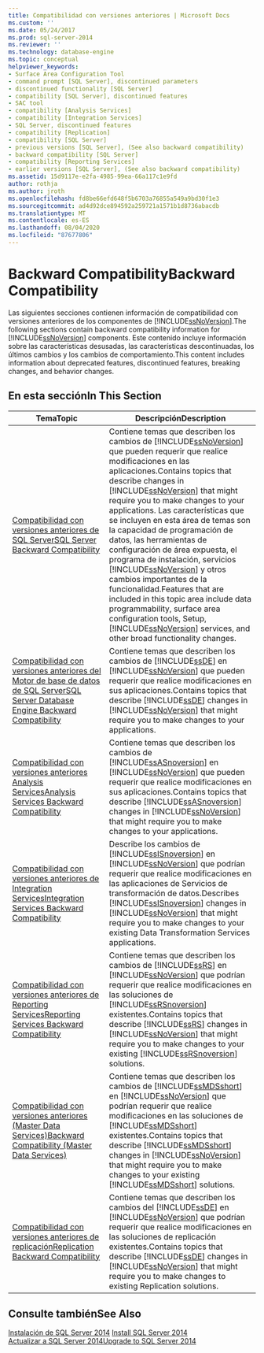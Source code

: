 ```yaml
---
title: Compatibilidad con versiones anteriores | Microsoft Docs
ms.custom: ''
ms.date: 05/24/2017
ms.prod: sql-server-2014
ms.reviewer: ''
ms.technology: database-engine
ms.topic: conceptual
helpviewer_keywords:
- Surface Area Configuration Tool
- command prompt [SQL Server], discontinued parameters
- discontinued functionality [SQL Server]
- compatibility [SQL Server], discontinued features
- SAC tool
- compatibility [Analysis Services]
- compatibility [Integration Services]
- SQL Server, discontinued features
- compatibility [Replication]
- compatibility [SQL Server]
- previous versions [SQL Server], (See also backward compatibility)
- backward compatibility [SQL Server]
- compatibility [Reporting Services]
- earlier versions [SQL Server], (See also backward compatibility)
ms.assetid: 15d9117e-e2fa-4985-99ea-66a117c1e9fd
author: rothja
ms.author: jroth
ms.openlocfilehash: fd8be66efd648f5b6703a76855a549a9bd30f1e3
ms.sourcegitcommit: ad4d92dce894592a259721a1571b1d8736abacdb
ms.translationtype: MT
ms.contentlocale: es-ES
ms.lasthandoff: 08/04/2020
ms.locfileid: "87677806"
---
```

# <a name="backward-compatibility"></a><span data-ttu-id="e1f75-102">Backward Compatibility</span><span class="sxs-lookup"><span data-stu-id="e1f75-102">Backward Compatibility</span></span>
  <span data-ttu-id="e1f75-103">Las siguientes secciones contienen información de compatibilidad con versiones anteriores de los componentes de [!INCLUDE[ssNoVersion](../includes/ssnoversion-md.md)].</span><span class="sxs-lookup"><span data-stu-id="e1f75-103">The following sections contain backward compatibility information for [!INCLUDE[ssNoVersion](../includes/ssnoversion-md.md)] components.</span></span> <span data-ttu-id="e1f75-104">Este contenido incluye información sobre las características desusadas, las características descontinuadas, los últimos cambios y los cambios de comportamiento.</span><span class="sxs-lookup"><span data-stu-id="e1f75-104">This content includes information about deprecated features, discontinued features, breaking changes, and behavior changes.</span></span>  
  
## <a name="in-this-section"></a><span data-ttu-id="e1f75-105">En esta sección</span><span class="sxs-lookup"><span data-stu-id="e1f75-105">In This Section</span></span>  
  
|<span data-ttu-id="e1f75-106">Tema</span><span class="sxs-lookup"><span data-stu-id="e1f75-106">Topic</span></span>|<span data-ttu-id="e1f75-107">Descripción</span><span class="sxs-lookup"><span data-stu-id="e1f75-107">Description</span></span>|  
|-----------|-----------------|  
|[<span data-ttu-id="e1f75-108">Compatibilidad con versiones anteriores de SQL Server</span><span class="sxs-lookup"><span data-stu-id="e1f75-108">SQL Server Backward Compatibility</span></span>](../../2014/getting-started/sql-server-backward-compatibility.md)|<span data-ttu-id="e1f75-109">Contiene temas que describen los cambios de [!INCLUDE[ssNoVersion](../includes/ssnoversion-md.md)] que pueden requerir que realice modificaciones en las aplicaciones.</span><span class="sxs-lookup"><span data-stu-id="e1f75-109">Contains topics that describe changes in [!INCLUDE[ssNoVersion](../includes/ssnoversion-md.md)] that might require you to make changes to your applications.</span></span> <span data-ttu-id="e1f75-110">Las características que se incluyen en esta área de temas son la capacidad de programación de datos, las herramientas de configuración de área expuesta, el programa de instalación, servicios [!INCLUDE[ssNoVersion](../includes/ssnoversion-md.md)] y otros cambios importantes de la funcionalidad.</span><span class="sxs-lookup"><span data-stu-id="e1f75-110">Features that are included in this topic area include data programmability, surface area configuration tools, Setup, [!INCLUDE[ssNoVersion](../includes/ssnoversion-md.md)] services, and other broad functionality changes.</span></span>|  
|[<span data-ttu-id="e1f75-111">Compatibilidad con versiones anteriores del Motor de base de datos de SQL Server</span><span class="sxs-lookup"><span data-stu-id="e1f75-111">SQL Server Database Engine Backward Compatibility</span></span>](../database-engine/sql-server-database-engine-backward-compatibility.md)|<span data-ttu-id="e1f75-112">Contiene temas que describen los cambios de [!INCLUDE[ssDE](../includes/ssde-md.md)] en [!INCLUDE[ssNoVersion](../includes/ssnoversion-md.md)] que pueden requerir que realice modificaciones en sus aplicaciones.</span><span class="sxs-lookup"><span data-stu-id="e1f75-112">Contains topics that describe [!INCLUDE[ssDE](../includes/ssde-md.md)] changes in [!INCLUDE[ssNoVersion](../includes/ssnoversion-md.md)] that might require you to make changes to your applications.</span></span>|  
|[<span data-ttu-id="e1f75-113">Compatibilidad con versiones anteriores Analysis Services</span><span class="sxs-lookup"><span data-stu-id="e1f75-113">Analysis Services Backward Compatibility</span></span>](../../2014/analysis-services/analysis-services-backward-compatibility.md)|<span data-ttu-id="e1f75-114">Contiene temas que describen los cambios de [!INCLUDE[ssASnoversion](../includes/ssasnoversion-md.md)] en [!INCLUDE[ssNoVersion](../includes/ssnoversion-md.md)] que pueden requerir que realice modificaciones en sus aplicaciones.</span><span class="sxs-lookup"><span data-stu-id="e1f75-114">Contains topics that describe [!INCLUDE[ssASnoversion](../includes/ssasnoversion-md.md)] changes in [!INCLUDE[ssNoVersion](../includes/ssnoversion-md.md)] that might require you to make changes to your applications.</span></span>|  
|[<span data-ttu-id="e1f75-115">Compatibilidad con versiones anteriores de Integration Services</span><span class="sxs-lookup"><span data-stu-id="e1f75-115">Integration Services Backward Compatibility</span></span>](../integration-services/integration-services-backward-compatibility.md)|<span data-ttu-id="e1f75-116">Describe los cambios de [!INCLUDE[ssISnoversion](../includes/ssisnoversion-md.md)] en [!INCLUDE[ssNoVersion](../includes/ssnoversion-md.md)] que podrían requerir que realice modificaciones en las aplicaciones de Servicios de transformación de datos.</span><span class="sxs-lookup"><span data-stu-id="e1f75-116">Describes [!INCLUDE[ssISnoversion](../includes/ssisnoversion-md.md)] changes in [!INCLUDE[ssNoVersion](../includes/ssnoversion-md.md)] that might require you to make changes to your existing Data Transformation Services applications.</span></span>|  
|[<span data-ttu-id="e1f75-117">Compatibilidad con versiones anteriores de Reporting Services</span><span class="sxs-lookup"><span data-stu-id="e1f75-117">Reporting Services Backward Compatibility</span></span>](../reporting-services/reporting-services-backward-compatibility.md)|<span data-ttu-id="e1f75-118">Contiene temas que describen los cambios de [!INCLUDE[ssRS](../includes/ssrs.md)] en [!INCLUDE[ssNoVersion](../includes/ssnoversion-md.md)] que podrían requerir que realice modificaciones en las soluciones de [!INCLUDE[ssRSnoversion](../includes/ssrsnoversion-md.md)] existentes.</span><span class="sxs-lookup"><span data-stu-id="e1f75-118">Contains topics that describe [!INCLUDE[ssRS](../includes/ssrs.md)] changes in [!INCLUDE[ssNoVersion](../includes/ssnoversion-md.md)] that might require you to make changes to your existing [!INCLUDE[ssRSnoversion](../includes/ssrsnoversion-md.md)] solutions.</span></span>|  
|[<span data-ttu-id="e1f75-119">Compatibilidad con versiones anteriores &#40;Master Data Services&#41;</span><span class="sxs-lookup"><span data-stu-id="e1f75-119">Backward Compatibility &#40;Master Data Services&#41;</span></span>](../master-data-services/backward-compatibility-master-data-services.md)|<span data-ttu-id="e1f75-120">Contiene temas que describen los cambios de [!INCLUDE[ssMDSshort](../includes/ssmdsshort-md.md)] en [!INCLUDE[ssNoVersion](../includes/ssnoversion-md.md)] que podrían requerir que realice modificaciones en las soluciones de [!INCLUDE[ssMDSshort](../includes/ssmdsshort-md.md)] existentes.</span><span class="sxs-lookup"><span data-stu-id="e1f75-120">Contains topics that describe [!INCLUDE[ssMDSshort](../includes/ssmdsshort-md.md)] changes in [!INCLUDE[ssNoVersion](../includes/ssnoversion-md.md)] that might require you to make changes to your existing [!INCLUDE[ssMDSshort](../includes/ssmdsshort-md.md)] solutions.</span></span>|  
|[<span data-ttu-id="e1f75-121">Compatibilidad con versiones anteriores de replicación</span><span class="sxs-lookup"><span data-stu-id="e1f75-121">Replication Backward Compatibility</span></span>](../../2014/relational-databases/replication/replication-backward-compatibility.md)|<span data-ttu-id="e1f75-122">Contiene temas que describen los cambios del [!INCLUDE[ssDE](../includes/ssde-md.md)] en [!INCLUDE[ssNoVersion](../includes/ssnoversion-md.md)] que podrían requerir que realice modificaciones en las soluciones de replicación existentes.</span><span class="sxs-lookup"><span data-stu-id="e1f75-122">Contains topics that describe [!INCLUDE[ssDE](../includes/ssde-md.md)] changes in [!INCLUDE[ssNoVersion](../includes/ssnoversion-md.md)] that might require you to make changes to existing Replication solutions.</span></span>|  
  
## <a name="see-also"></a><span data-ttu-id="e1f75-123">Consulte también</span><span class="sxs-lookup"><span data-stu-id="e1f75-123">See Also</span></span>  
 <span data-ttu-id="e1f75-124">[Instalación de SQL Server 2014](../database-engine/install-windows/install-sql-server.md) </span><span class="sxs-lookup"><span data-stu-id="e1f75-124">[Install SQL Server 2014](../database-engine/install-windows/install-sql-server.md) </span></span>  
 [<span data-ttu-id="e1f75-125">Actualizar a SQL Server 2014</span><span class="sxs-lookup"><span data-stu-id="e1f75-125">Upgrade to SQL Server 2014</span></span>](../database-engine/install-windows/upgrade-sql-server.md)  
  
  
